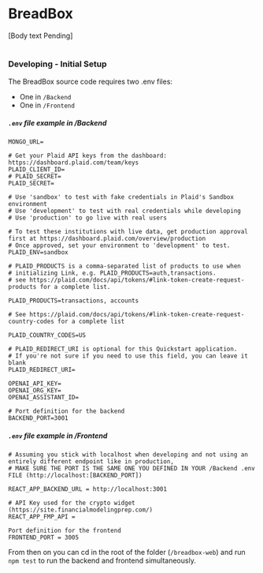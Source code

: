 # BreadBox

 

 [Body text Pending]   

  
#



### Developing - Initial Setup

The BreadBox source code requires two .env files:
* One in ``/Backend``
* One in ``/Frontend``
##### ``.env`` file example in /Backend
```
MONGO_URL=

# Get your Plaid API keys from the dashboard: https://dashboard.plaid.com/team/keys
PLAID_CLIENT_ID=
# PLAID_SECRET=
PLAID_SECRET=

# Use 'sandbox' to test with fake credentials in Plaid's Sandbox environment
# Use 'development' to test with real credentials while developing
# Use 'production' to go live with real users

# To test these institutions with live data, get production approval first at https://dashboard.plaid.com/overview/production
# Once approved, set your environment to 'development' to test.
PLAID_ENV=sandbox

# PLAID_PRODUCTS is a comma-separated list of products to use when
# initializing Link, e.g. PLAID_PRODUCTS=auth,transactions.
# see https://plaid.com/docs/api/tokens/#link-token-create-request-products for a complete list.

PLAID_PRODUCTS=transactions, accounts

# See https://plaid.com/docs/api/tokens/#link-token-create-request-country-codes for a complete list

PLAID_COUNTRY_CODES=US

# PLAID_REDIRECT_URI is optional for this Quickstart application.
# If you're not sure if you need to use this field, you can leave it blank
PLAID_REDIRECT_URI=

OPENAI_API_KEY=
OPENAI_ORG_KEY=
OPENAI_ASSISTANT_ID=

# Port definition for the backend
BACKEND_PORT=3001
```


##### ``.env`` file example in /Frontend

```
# Assuming you stick with localhost when developing and not using an entirely different endpoint like in production, 
# MAKE SURE THE PORT IS THE SAME ONE YOU DEFINED IN YOUR /Backend .env FILE (http://localhost:[BACKEND_PORT])

REACT_APP_BACKEND_URL = http://localhost:3001

# API Key used for the crypto widget (https://site.financialmodelingprep.com/)
REACT_APP_FMP_API = 

Port definition for the frontend
FRONTEND_PORT = 3005
```

From then on you can cd in the root of the folder (``/breadbox-web``) and run ``npm test`` to run the backend and frontend simultaneously.

						
